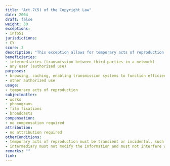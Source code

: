 ```yaml
---
title: "Art.7(5) of the Copyright Law"
date: 2004
draft: false
weight: 30
exceptions:
- info51
jurisdictions:
- CY
score: 3
description: "This exception allows for temporary acts of reproduction which are transient or incidental reproductions, such as acts which enable browsing as well as acts of caching, including those which enable transmission systems to function efficiently, provided that the intermediary does not modify the information and does not interfere with the lawful use of technology, widely recognised and used by industry, to obtain data on the use of the information. A use should be considered lawful where it is authorised by the rightholder or not restricted by law." 
beneficiaries:
- intermediaries (transmission between third parties in a network)
- any user (authorized use)
purposes: 
- browsing, caching, enabling transmission systems to function efficiently
- other authorized use
usage:
- temporary acts of reproduction
subjectmatter:
- works
- phonograms
- film fixations
- broadcasts
compensation:
- no compensation required
attribution: 
- no attribution required
otherConditions: 
- temporary acts of reproduction must be transient or incidental, such as acts which enable browsing and caching, as well as enable transmission systems to function efficiently
- intermediary must not modify the information and must not interfere with the lawful use of technology
remarks: ""
link: 
---
```

